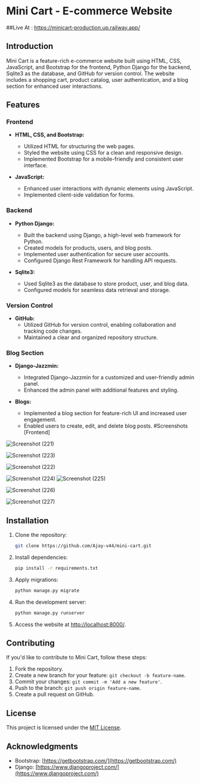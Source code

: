 # Mini Cart - E-commerce Website
##Live At : https://minicart-production.up.railway.app/

## Introduction
Mini Cart is a feature-rich e-commerce website built using HTML, CSS, JavaScript, and Bootstrap for the frontend, Python Django for the backend, Sqlite3 as the database, and GitHub for version control. The website includes a shopping cart, product catalog, user authentication, and a blog section for enhanced user interactions.

## Features

### Frontend
- **HTML, CSS, and Bootstrap:**
  - Utilized HTML for structuring the web pages.
  - Styled the website using CSS for a clean and responsive design.
  - Implemented Bootstrap for a mobile-friendly and consistent user interface.

- **JavaScript:**
  - Enhanced user interactions with dynamic elements using JavaScript.
  - Implemented client-side validation for forms.

### Backend
- **Python Django:**
  - Built the backend using Django, a high-level web framework for Python.
  - Created models for products, users, and blog posts.
  - Implemented user authentication for secure user accounts.
  - Configured Django Rest Framework for handling API requests.

- **Sqlite3:**
  - Used Sqlite3 as the database to store product, user, and blog data.
  - Configured models for seamless data retrieval and storage.

### Version Control
- **GitHub:**
  - Utilized GitHub for version control, enabling collaboration and tracking code changes.
  - Maintained a clear and organized repository structure.

### Blog Section
- **Django-Jazzmin:**
  - Integrated Django-Jazzmin for a customized and user-friendly admin panel.
  - Enhanced the admin panel with additional features and styling.

- **Blogs:**
  - Implemented a blog section for feature-rich UI and increased user engagement.
  - Enabled users to create, edit, and delete blog posts.
  #Screenshots
[Frontend]

![Screenshot (221)](https://github.com/Ajay-v44/Mini-Project/assets/115262085/453a5da3-62a9-4699-8c3d-a74ed7f06972)




![Screenshot (223)](https://github.com/Ajay-v44/Mini-Project/assets/115262085/0431d3ab-8d12-4eb2-8bd7-d6c234b5130c)


![Screenshot (222)](https://github.com/Ajay-v44/Mini-Project/assets/115262085/e6af6951-e0e5-4e80-be96-163ccfaacc78)



![Screenshot (224)](https://github.com/Ajay-v44/Mini-Project/assets/115262085/7b0f72b1-43ec-4950-a964-7add45be548c)
![Screenshot (225)](https://github.com/Ajay-v44/Mini-Project/assets/115262085/6f6aa43a-0ad2-4272-b911-580c9cb244b3)


![Screenshot (226)](https://github.com/Ajay-v44/Mini-Project/assets/115262085/7af22909-e1f9-4c76-9152-50fb77700b5d)

![Screenshot (227)](https://github.com/Ajay-v44/Mini-Project/assets/115262085/f851c47f-2c47-4e01-bc9b-6382a07d3bfd)

## Installation

1. Clone the repository:
   ```bash
   git clone https://github.com/Ajay-v44/mini-cart.git
   ```

2. Install dependencies:
   ```bash
   pip install -r requirements.txt
   ```

3. Apply migrations:
   ```bash
   python manage.py migrate
   ```

4. Run the development server:
   ```bash
   python manage.py runserver
   ```

5. Access the website at [http://localhost:8000/](http://localhost:8000/).

## Contributing
If you'd like to contribute to Mini Cart, follow these steps:

1. Fork the repository.
2. Create a new branch for your feature: `git checkout -b feature-name`.
3. Commit your changes: `git commit -m 'Add a new feature'`.
4. Push to the branch: `git push origin feature-name`.
5. Create a pull request on GitHub.

## License
This project is licensed under the [MIT License](LICENSE).

## Acknowledgments
- Bootstrap: [https://getbootstrap.com/](https://getbootstrap.com/)
- Django: [https://www.djangoproject.com/](https://www.djangoproject.com/)


